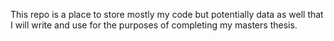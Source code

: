 This repo is a place to store mostly my code but potentially data as well that I will write and use for the purposes of completing my masters thesis.